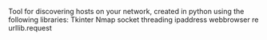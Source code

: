 Tool for discovering hosts on your network, created in python using the following libraries:
Tkinter 
Nmap 
socket
threading
ipaddress
webbrowser
re
urllib.request
